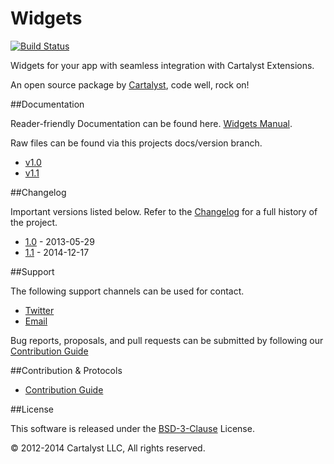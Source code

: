 # Widgets

[![Build Status](http://ci.cartalyst.com/build-status/svg/17)](http://ci.cartalyst.com/build-status/view/17)

Widgets for your app with seamless integration with Cartalyst Extensions.

An open source package by [Cartalyst](https://cartalyst.com), code well, rock on!

##Documentation

Reader-friendly Documentation can be found here. [Widgets Manual](https://cartalyst.com/manual/widgets).

Raw files can be found via this projects docs/version branch.

- [v1.0](https://github.com/cartalyst/widgets/tree/docs/1.0)
- [v1.1](https://github.com/cartalyst/widgets/tree/docs/1.1)

##Changelog

Important versions listed below. Refer to the [Changelog](CHANGELOG.md) for a full history of the project.

- [1.0](CHANGELOG.md) - 2013-05-29
- [1.1](CHANGELOG.md) - 2014-12-17

##Support

The following support channels can be used for contact.

- [Twitter](https://cartalyst.com/@twitter)
- [Email](mailto:help@cartalyst.com)

Bug reports, proposals, and pull requests can be submitted by following our [Contribution Guide](CONTRIBUTING.md)

##Contribution & Protocols

- [Contribution Guide](CONTRIBUTING.md)


##License

This software is released under the [BSD-3-Clause](LICENSE) License.

© 2012-2014 Cartalyst LLC, All rights reserved.
